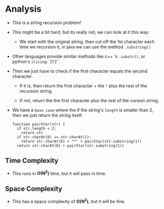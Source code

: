 # Analysis
- This is a string recursion problem!   

- This might be a bit hard, but its really not, we can look at it this way:

  - We start with the original string, then cut off the 1st character each time we recursion it, in java we can use the method ```.substring()```

- Other languages provide similar methods like c++ 's ```.substr()```, or python's `slicing`: `[1:]``.

- Then we just have to check if the first character equals the second character. 

  - If it is, then return the first character + the ```*``` plus the rest of the recursion string.

  - If not, return the the first character plus the rest of the cursion string.

- We have a ```base case``` where the if the string's ```length``` is smaller than 2, then we just return the string itself.

   ```
   function pairStar(str) {
     if str.length < 2:
       return str
     if str.charAt(0) == str.charAt(1):
       return str.charAt(0) + "*" + pairStar(str.substring(1))
     return str.charAt(0) + pairStar(str.substring(1))
   ```

## Time Complexity
- This runs in **O(N<sup>2</sup>)** time, but it will pass in time.

## Space Complexity
- This has a space complexity of **O(N<sup>2</sup>)**, but it will be fine.
